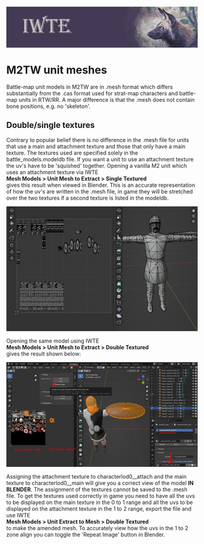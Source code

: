 ![IWTE banner](../IWTEgithub_images/IWTEbanner.jpg)
# M2TW unit meshes
Battle-map unit models in M2TW are in .mesh format which differs substantially from the .cas format used for strat-map characters and battle-map units in RTW/RR.  A major difference is that the .mesh does not contain bone positions, e.g. no 'skeleton'.

## Double/single textures

Contrary to popular belief there is no difference in the .mesh file for units that use a main and attachment texture and those that only have a main texture.  The textures used are specified solely in the battle_models.modeldb file.  If you want a unit to use an attachment texture the uv's have to be 'squished' together.  Opening a vanilla M2 unit which uses an attachment texture via IWTE  
**Mesh Models > Unit Mesh to Extract > Single Textured**  
gives this result when viewed in Blender.  This is an accurate representation of how the uv's are written in the .mesh file, in game they will be stretched over the two textures if a second texture is listed in the modeldb.

![M2_unit_as_single_textured](../IWTEgithub_images/M2_unit_as_single_textured.jpg)

Opening the same model using IWTE  
**Mesh Models > Unit Mesh to Extract > Double Textured**  
gives the result shown below:

![M2_unit_as_double_textured](../IWTEgithub_images/M2_unit_as_double_textured.jpg)

Assigning the attachment texture to characterlod0__attach and the main texture to characterlod0__main will give you a correct view of the model **IN BLENDER**.  The assignment of the textures cannot be saved to the .mesh file.  To get the textures used correctly in game you need to have all the uvs to be displayed on the main texture in the 0 to 1 range and all the uvs to be displayed on the attachment texture in the 1 to 2 range, export the file and use IWTE  
**Mesh Models > Unit Extract to Mesh > Double Textured**  
to make the amended mesh.  To accurately view how the uvs in the 1 to 2 zone align you can toggle the 'Repeat Image' button in Blender.
